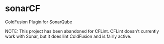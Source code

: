 sonarCF
=======

ColdFusion Plugin for SonarQube

NOTE: This project has been abandoned for CFLint. CFLint doesn't currently work with Sonar, but it does lint ColdFusion and is fairly active.
